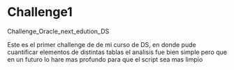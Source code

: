 # Challenge1
Challenge_Oracle_next_edution_DS

Este es el primer challenge de de mi curso de DS, en donde pude cuantificar elementos de distintas tablas
el analisis fue bien simple pero que en un futuro lo hare mas profundo para que el script sea mas limpio
